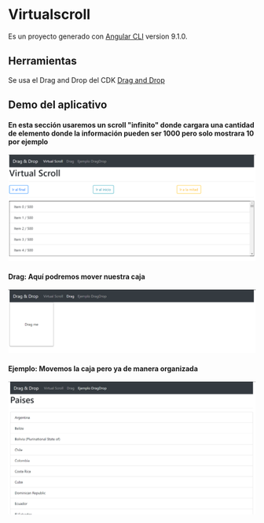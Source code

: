 # Virtualscroll

Es un proyecto generado con [Angular CLI](https://github.com/angular/angular-cli) version 9.1.0.

## Herramientas

Se usa el Drag and Drop del CDK [Drag and Drop](https://material.angular.io/cdk/drag-drop/overview)

## Demo del aplicativo

#### En esta sección usaremos un scroll "infinito" donde cargara una cantidad de elemento donde la información pueden ser 1000 pero solo mostrara 10 por ejemplo
![](https://raw.githubusercontent.com/iSkyBell/virtualscroll/master/src/assets/demovirtual.PNG?raw=true)

#### Drag: Aquí podremos mover nuestra caja
![](https://raw.githubusercontent.com/iSkyBell/virtualscroll/master/src/assets/demodrag.PNG?raw=true)

#### Ejemplo: Movemos la caja pero ya de manera organizada
![](https://raw.githubusercontent.com/iSkyBell/virtualscroll/master/src/assets/demoejemplo.PNG?raw=true)
